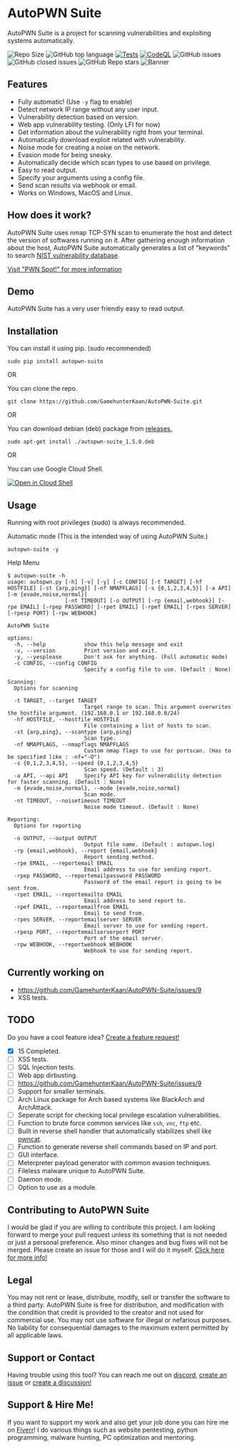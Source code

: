# AutoPWN Suite

AutoPWN Suite is a project for scanning vulnerabilities and exploiting systems automatically.

![Repo Size](https://img.shields.io/github/repo-size/GamehunterKaan/AutoPWN-Suite)
![GitHub top language](https://img.shields.io/github/languages/top/GamehunterKaan/AutoPWN-Suite)
[![Tests](https://github.com/GamehunterKaan/AutoPWN-Suite/actions/workflows/tests.yml/badge.svg)](https://github.com/GamehunterKaan/AutoPWN-Suite/actions/workflows/tests.yml)
[![CodeQL](https://github.com/GamehunterKaan/AutoPWN-Suite/actions/workflows/codeql-analysis.yml/badge.svg)](https://github.com/GamehunterKaan/AutoPWN-Suite/actions/workflows/codeql-analysis.yml)
![GitHub issues](https://img.shields.io/github/issues-raw/GamehunterKaan/AutoPWN-Suite)
![GitHub closed issues](https://img.shields.io/github/issues-closed-raw/GamehunterKaan/AutoPWN-Suite)
![GitHub Repo stars](https://img.shields.io/github/stars/GamehunterKaan/AutoPWN-Suite?style=social)
![Banner](https://raw.githubusercontent.com/GamehunterKaan/AutoPWN-Suite/main/images/banner.png)

## Features
- Fully automatic! (Use `-y` flag to enable)
- Detect network IP range without any user input. 
- Vulnerability detection based on version.
- Web app vulnerability testing. (Only LFI for now)
- Get information about the vulnerability right from your terminal.
- Automatically download exploit related with vulnerability.
- Noise mode for creating a noise on the network.
- Evasion mode for being sneaky.
- Automatically decide which scan types to use based on privilege.
- Easy to read output.
- Specify your arguments using a config file.
- Send scan results via webhook or email.
- Works on Windows, MacOS and Linux.

## How does it work?

AutoPWN Suite uses nmap TCP-SYN scan to enumerate the host and detect the version of softwares running on it. After gathering enough information about the host, AutoPWN Suite automatically generates a list of "keywords" to search [NIST vulnerability database](https://www.nist.gov/).

[Visit "PWN Spot!" for more information](https://pwnspot.com/posts/AutoPWN/)

## Demo

AutoPWN Suite has a very user friendly easy to read output.

<script id="asciicast-497930" src="https://asciinema.org/a/497930.js" async></script>


## Installation

You can install it using pip. (sudo recommended)

```
sudo pip install autopwn-suite
```

OR

You can clone the repo.

```
git clone https://github.com/GamehunterKaan/AutoPWN-Suite.git
```
OR

You can download debian (deb) package from [releases.](https://github.com/GamehunterKaan/AutoPWN-Suite/releases)

```
sudo apt-get install ./autopwn-suite_1.5.0.deb
```

OR

You can use Google Cloud Shell.

[![Open in Cloud Shell](https://gstatic.com/cloudssh/images/open-btn.svg)](https://shell.cloud.google.com/cloudshell/editor?cloudshell_git_repo=https://github.com/GamehunterKaan/AutoPWN-Suite.git)

## Usage

Running with root privileges (sudo) is always recommended.

Automatic mode (This is the intended way of using AutoPWN Suite.)

```console
autopwn-suite -y
```

Help Menu

```console
$ autopwn-suite -h
usage: autopwn.py [-h] [-v] [-y] [-c CONFIG] [-t TARGET] [-hf HOSTFILE] [-st {arp,ping}] [-nf NMAPFLAGS] [-s {0,1,2,3,4,5}] [-a API] [-m {evade,noise,normal}]
                  [-nt TIMEOUT] [-o OUTPUT] [-rp {email,webhook}] [-rpe EMAIL] [-rpep PASSWORD] [-rpet EMAIL] [-rpef EMAIL] [-rpes SERVER] [-rpesp PORT] [-rpw WEBHOOK]

AutoPWN Suite

options:
  -h, --help            show this help message and exit
  -v, --version         Print version and exit.
  -y, --yesplease       Don't ask for anything. (Full automatic mode)
  -c CONFIG, --config CONFIG
                        Specify a config file to use. (Default : None)

Scanning:
  Options for scanning

  -t TARGET, --target TARGET
                        Target range to scan. This argument overwrites the hostfile argument. (192.168.0.1 or 192.168.0.0/24)
  -hf HOSTFILE, --hostfile HOSTFILE
                        File containing a list of hosts to scan.
  -st {arp,ping}, --scantype {arp,ping}
                        Scan type.
  -nf NMAPFLAGS, --nmapflags NMAPFLAGS
                        Custom nmap flags to use for portscan. (Has to be specified like : -nf="-O")
  -s {0,1,2,3,4,5}, --speed {0,1,2,3,4,5}
                        Scan speed. (Default : 3)
  -a API, --api API     Specify API key for vulnerability detection for faster scanning. (Default : None)
  -m {evade,noise,normal}, --mode {evade,noise,normal}
                        Scan mode.
  -nt TIMEOUT, --noisetimeout TIMEOUT
                        Noise mode timeout. (Default : None)

Reporting:
  Options for reporting

  -o OUTPUT, --output OUTPUT
                        Output file name. (Default : autopwn.log)
  -rp {email,webhook}, --report {email,webhook}
                        Report sending method.
  -rpe EMAIL, --reportemail EMAIL
                        Email address to use for sending report.
  -rpep PASSWORD, --reportemailpassword PASSWORD
                        Password of the email report is going to be sent from.
  -rpet EMAIL, --reportemailto EMAIL
                        Email address to send report to.
  -rpef EMAIL, --reportemailfrom EMAIL
                        Email to send from.
  -rpes SERVER, --reportemailserver SERVER
                        Email server to use for sending report.
  -rpesp PORT, --reportemailserverport PORT
                        Port of the email server.
  -rpw WEBHOOK, --reportwebhook WEBHOOK
                        Webhook to use for sending report.
```
## Currently working on
- https://github.com/GamehunterKaan/AutoPWN-Suite/issues/9
- XSS tests.

## TODO

Do you have a cool feature idea? [Create a feature request!](https://github.com/GamehunterKaan/AutoPWN-Suite/issues/new?assignees=&labels=&template=feature_request.md&title=)

- [x] 15 Completed.
- [ ] XSS tests.
- [ ] SQL Injection tests.
- [ ] Web app dirbusting.
- [ ] https://github.com/GamehunterKaan/AutoPWN-Suite/issues/9
- [ ] Support for smaller terminals.
- [ ] Arch Linux package for Arch based systems like BlackArch and ArchAttack.
- [ ] Seperate script for checking local privilege escalation vulnerabilities.
- [ ] Function to brute force common services like `ssh`, `vnc`, `ftp` etc.
- [ ] Built in reverse shell handler that automatically stabilizes shell like [pwncat](https://github.com/calebstewart/pwncat).
- [ ] Function to generate reverse shell commands based on IP and port.
- [ ] GUI interface.
- [ ] Meterpreter payload generator with common evasion techniques.
- [ ] Fileless malware unique to AutoPWN Suite.
- [ ] Daemon mode.
- [ ] Option to use as a module.

## Contributing to AutoPWN Suite

I would be glad if you are willing to contribute this project. I am looking forward to merge your pull request unless its something that is not needed or just a personal preference. Also minor changes and bug fixes will not be merged. Please create an issue for those and I will do it myself. [Click here for more info!](https://github.com/GamehunterKaan/AutoPWN-Suite/blob/main/.github/CONTRIBUTING.md)


## Legal

You may not rent or lease, distribute, modify, sell or transfer the software to a third party. AutoPWN Suite is free for distribution, and modification with the condition that credit is provided to the creator and not used for commercial use. You may not use software for illegal or nefarious purposes. No liability for consequential damages to the maximum extent permitted by all applicable laws.


## Support or Contact

Having trouble using this tool? You can reach me out on [discord](https://search.discordprofile.info/374953845438021635), [create an issue](https://github.com/GamehunterKaan/AutoPWN-Suite/issues/new/choose) or [create a discussion!](https://github.com/GamehunterKaan/AutoPWN-Suite/discussions)


## Support & Hire Me!

If you want to support my work and also get your job done you can hire me on [Fiverr](https://www.fiverr.com/kaangultekin)! I do various things such as website pentesting, python programming, malware hunting, PC optimization and mentoring.
